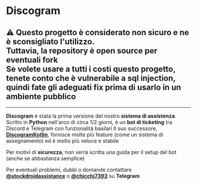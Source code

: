 # Discogram
## ⚠️ Questo progetto è considerato non sicuro e ne è sconsigliato l'utilizzo. <br /> Tuttavia, la repository è open source per eventuali fork<br/>Se volete usare a tutti i costi questo progetto, tenete conto che è vulnerabile a sql injection, quindi fate gli adeguati fix prima di usarlo in un ambiente pubblico  
---
**Discogram** è stata la prima versione del nostro **sistema di assistenza**. Scritto in **Python** nell'arco di circa 1/2 giorni, è un **bot di ticketing** tra Discord e Telegram con funzionalità basilari
Il suo successore, **[DiscogramKotlin](https://github.com/stockdroidcommunity/DiscogramKotlin)**, fornisce molte più feature (come un sistema di assegnamento) ed è molto più veloce e stabile

Per motivi di **sicurezza**, non verrà scritta una guida per il setup del bot (anche se abbastanza semplice)

Per eventuali problemi, dubbi o domande contattare **[@stockdroidassistance](https://t.me/stockdroidassistance)** o **[@chicchi7393](https://t.me/chicchi7393)** su **Telegram**
